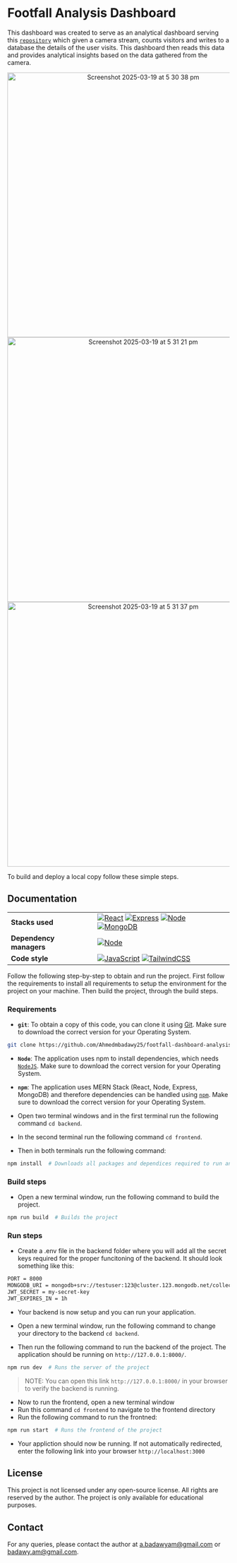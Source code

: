 # Footfall Analysis Dashboard
This dashboard was created to serve as an analytical dashboard serving this [`repository`](https://github.com/Ahmedmbadawy25/footfall-dashboard-analysis) which given a camera stream, counts visitors and writes to a database the details of the user visits. This dashboard then reads this data and provides analytical insights based on the data gathered from the camera.

<div align='center'>
<img width="600" alt="Screenshot 2025-03-19 at 5 30 38 pm" src="https://github.com/user-attachments/assets/d7a2b4d4-35ed-4c62-ab61-898e85fb0f6d" />
<img width="600" alt="Screenshot 2025-03-19 at 5 31 21 pm" src="https://github.com/user-attachments/assets/ad42fbe8-d8e0-42a8-96ec-caf14b265849" />
<img width="600" alt="Screenshot 2025-03-19 at 5 31 37 pm" src="https://github.com/user-attachments/assets/81741770-9186-4381-b153-1d5dfe46f957" />
</div>

To build and deploy a local copy follow these simple steps.

## Documentation

<table>
<tbody>
  <tr>
    <td><b>Stacks used</b></td>
    <td>
        <a href="https://github.com/facebook/react" target="_blank"><img alt="React" src="https://shields.io/badge/react-black?logo=react&style=for-the-badge"></a>
        <a href="https://github.com/expressjs/express" target="_blank"><img alt="Express" src="https://img.shields.io/badge/Express.js-000000?logo=express&logoColor=fff&style=flat"></a>
        <a href="https://github.com/nodejs/node" target="_blank"><img alt="Node" src="https://img.shields.io/badge/node.js-339933?style=for-the-badge&logo=Node.js&logoColor=white"></a>
        <a href="https://github.com/mongodb/mongo" target="_blank"><img alt="MongoDB" src="https://img.shields.io/badge/MongoDB-4EA94B?style=for-the-badge&logo=mongodb&logoColor=white"></a>
    </td>
  </tr>
  <tr>
    <td><b>Dependency managers</b></td>
    <td>
  <a href="https://github.com/nodejs/node" target="_blank"><img alt="Node" src="https://img.shields.io/badge/Node.js-43853D?style=for-the-badge&logo=node.js&logoColor=white"></a>
    </td>
  </tr>
  <tr>
    <td><b>Code style</b></td>
    <td>
  <a href="https://github.com/topics/javascript" target="_blank"><img alt="JavaScript" src="https://shields.io/badge/JavaScript-F7DF1E?logo=JavaScript&logoColor=000&style=flat-square"></a>
  <a href="https://github.com/tailwindlabs/tailwindcss" target="_blank"><img alt="TailwindCSS" src="https://img.shields.io/badge/Tailwind_CSS-38B2AC?style=for-the-badge&logo=tailwind-css&logoColor=white"></a>
  </tr>
</tbody>
</table>

Follow the following step-by-step to obtain and run the project. First follow the requirements to install all requirements to setup the environment for the project on your machine. Then build the project, through the build steps.

### Requirements

* **`git`**: To obtain a copy of this code, you can clone it using [Git](https://git-scm.com/). Make sure to download the correct version for your Operating System.
```sh
git clone https://github.com/Ahmedmbadawy25/footfall-dashboard-analysis.git
```

* **`Node`**: The application uses npm to install dependencies, which needs [`NodeJS`](https://nodejs.org/en). Make sure to download the correct version for your Operating System.


* **`npm`**: The application uses MERN Stack (React, Node, Express, MongoDB) and therefore dependencies can be handled using [`npm`](https://www.npmjs.com/). Make sure to download the correct version for your Operating System.
* Open two terminal windows and in the first terminal run the following command ```cd backend```.
* In the second terminal run the following command ```cd frontend```.
* Then in both terminals run the following command:
```sh
npm install  # Downloads all packages and dependices required to run and build the project
```

### Build steps

* Open a new terminal window, run the following command to build the project.
```sh
npm run build  # Builds the project
```

### Run steps
* Create a .env file in the backend folder where you will add all the secret keys required for the proper funcitoning of the backend. It should look something like this:

```sh
PORT = 8000
MONGODB_URI = mongodb+srv://testuser:123@cluster.123.mongodb.net/collection?retryWrites=true&w=majority
JWT_SECRET = my-secret-key
JWT_EXPIRES_IN = 1h
```
* Your backend is now setup and you can run your application.

* Open a new terminal window, run the following command to change your directory to the backend ```cd backend```.
* Then run the following command to run the backend of the project. The application should be running on `http://127.0.0.1:8000/`. 
```sh
npm run dev  # Runs the server of the project
```
> NOTE: You can open this link `http://127.0.0.1:8000/` in your browser to verify the backend is running.

* Now to run the frontend, open a new terminal window
* Run this command ```cd frontend``` to navigate to the frontend directory
* Run the following command to run the frontned:
```sh
npm run start  # Runs the frontend of the project
```
* Your appliction should now be running. If not automatically redirected, enter the following link into your browser ```http://localhost:3000```

## License
This project is not licensed under any open-source license. All rights are reserved by the author. The project is only available for educational purposes.

## Contact
For any queries, please contact the author at [a.badawyam@gmail.com](mailto:a.badawyam@gmail.com) or [badawy.am@gmail.com](mailto:badawy.am@gmail.com).
